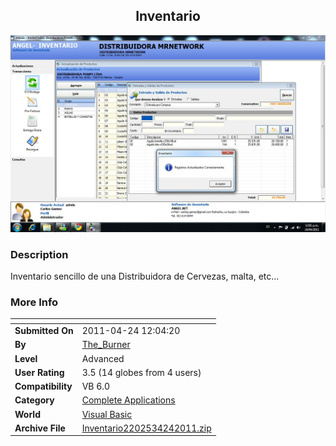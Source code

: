 ﻿<div align="center">

## Inventario

<img src="PIC201142413635606.jpg">
</div>

### Description

Inventario sencillo de una Distribuidora de Cervezas, malta, etc...
 
### More Info
 


<span>             |<span>
---                |---
**Submitted On**   |2011-04-24 12:04:20
**By**             |[The\_Burner](https://github.com/Planet-Source-Code/PSCIndex/blob/master/ByAuthor/the-burner.md)
**Level**          |Advanced
**User Rating**    |3.5 (14 globes from 4 users)
**Compatibility**  |VB 6\.0
**Category**       |[Complete Applications](https://github.com/Planet-Source-Code/PSCIndex/blob/master/ByCategory/complete-applications__1-27.md)
**World**          |[Visual Basic](https://github.com/Planet-Source-Code/PSCIndex/blob/master/ByWorld/visual-basic.md)
**Archive File**   |[Inventario2202534242011\.zip](https://github.com/Planet-Source-Code/the-burner-inventario__1-73875/archive/master.zip)








